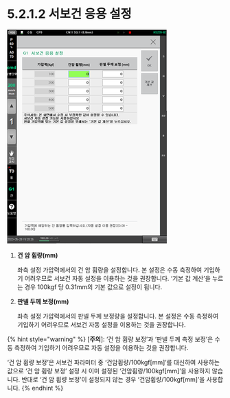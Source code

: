 # 5.2.1.2 서보건 응용 설정

![](<../../../.gitbook/assets/image (6).png>)

1.  **건 암 휨량(mm)**

    좌측 설정 가압력에서의 건 암 휨량을 설정합니다. 본 설정은 수동 측정하여 기입하기 어려우므로 서보건 자동 설정을 이용하는 것을 권장합니다. ‘기본 값 계산’을 누르는 경우 100kgf 당 0.31mm의 기본 값으로 설정이 됩니다.
2.  **판넬 두께 보정(mm)**

    좌측 설정 가압력에서의 판넬 두께 보정량을 설정합니다. 본 설정은 수동 측정하여 기입하기 어려우므로 서보건 자동 설정을 이용하는 것을 권장합니다.

{% hint style="warning" %}
\[**주의**]: ‘건 암 휨량 보정’과 ‘판넬 두께 측정 보정’은 수동 측정하여 기입하기 어려우므로 자동 설정을 이용하는 것을 권장합니다.

‘건 암 휨량 보정’은 서보건 파라미터 중 ‘건암휨량/100kgf\[mm]’를 대신하여 사용하는 값으로 ‘건 암 휨량 보정’ 설정 시 이미 설정된 ‘건암휨량/100kgf\[mm]’을 사용하지 않습니다. 반대로 ‘건 암 휨량 보정’이 설정되지 않는 경우 ‘건암휨량/100kgf\[mm]’을 사용합니다.
{% endhint %}
